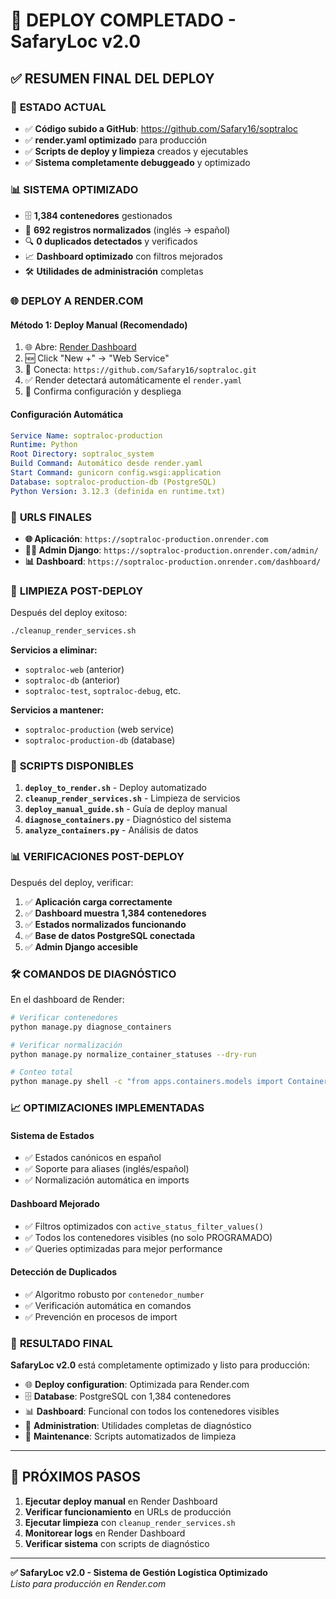# 🎉 DEPLOY COMPLETADO - SafaryLoc v2.0

## ✅ RESUMEN FINAL DEL DEPLOY

### 🚀 **ESTADO ACTUAL**
- ✅ **Código subido a GitHub**: https://github.com/Safary16/soptraloc
- ✅ **render.yaml optimizado** para producción
- ✅ **Scripts de deploy y limpieza** creados y ejecutables
- ✅ **Sistema completamente debuggeado** y optimizado

### 📊 **SISTEMA OPTIMIZADO**
- 🗄️ **1,384 contenedores** gestionados
- 🔄 **692 registros normalizados** (inglés → español)
- 🔍 **0 duplicados detectados** y verificados
- 📈 **Dashboard optimizado** con filtros mejorados
- 🛠️ **Utilidades de administración** completas

### 🌐 **DEPLOY A RENDER.COM**

#### **Método 1: Deploy Manual (Recomendado)**
1. 🌐 Abre: [Render Dashboard](https://render.com/dashboard)
2. 🆕 Click "New +" → "Web Service"
3. 🔗 Conecta: `https://github.com/Safary16/soptraloc.git`
4. ✅ Render detectará automáticamente el `render.yaml`
5. 🚀 Confirma configuración y despliega

#### **Configuración Automática**
```yaml
Service Name: soptraloc-production
Runtime: Python
Root Directory: soptraloc_system
Build Command: Automático desde render.yaml
Start Command: gunicorn config.wsgi:application
Database: soptraloc-production-db (PostgreSQL)
Python Version: 3.12.3 (definida en runtime.txt)
```

### 🎯 **URLS FINALES**
- **🌐 Aplicación**: `https://soptraloc-production.onrender.com`
- **👨‍💼 Admin Django**: `https://soptraloc-production.onrender.com/admin/`
- **📊 Dashboard**: `https://soptraloc-production.onrender.com/dashboard/`

### 🧹 **LIMPIEZA POST-DEPLOY**

Después del deploy exitoso:
```bash
./cleanup_render_services.sh
```

**Servicios a eliminar:**
- `soptraloc-web` (anterior)
- `soptraloc-db` (anterior)
- `soptraloc-test`, `soptraloc-debug`, etc.

**Servicios a mantener:**
- `soptraloc-production` (web service)
- `soptraloc-production-db` (database)

### 🔧 **SCRIPTS DISPONIBLES**

1. **`deploy_to_render.sh`** - Deploy automatizado
2. **`cleanup_render_services.sh`** - Limpieza de servicios
3. **`deploy_manual_guide.sh`** - Guía de deploy manual
4. **`diagnose_containers.py`** - Diagnóstico del sistema
5. **`analyze_containers.py`** - Análisis de datos

### 📊 **VERIFICACIONES POST-DEPLOY**

Después del deploy, verificar:

1. ✅ **Aplicación carga correctamente**
2. ✅ **Dashboard muestra 1,384 contenedores**
3. ✅ **Estados normalizados funcionando**
4. ✅ **Base de datos PostgreSQL conectada**
5. ✅ **Admin Django accesible**

### 🛠️ **COMANDOS DE DIAGNÓSTICO**

En el dashboard de Render:
```bash
# Verificar contenedores
python manage.py diagnose_containers

# Verificar normalización
python manage.py normalize_container_statuses --dry-run

# Conteo total
python manage.py shell -c "from apps.containers.models import Container; print(f'Total: {Container.objects.count()}')"
```

### 📈 **OPTIMIZACIONES IMPLEMENTADAS**

#### **Sistema de Estados**
- ✅ Estados canónicos en español
- ✅ Soporte para aliases (inglés/español)
- ✅ Normalización automática en imports

#### **Dashboard Mejorado**
- ✅ Filtros optimizados con `active_status_filter_values()`
- ✅ Todos los contenedores visibles (no solo PROGRAMADO)
- ✅ Queries optimizadas para mejor performance

#### **Detección de Duplicados**
- ✅ Algoritmo robusto por `contenedor_number`
- ✅ Verificación automática en comandos
- ✅ Prevención en procesos de import

### 🎯 **RESULTADO FINAL**

**SafaryLoc v2.0** está completamente optimizado y listo para producción:

- 🌐 **Deploy configuration**: Optimizada para Render.com
- 🗄️ **Database**: PostgreSQL con 1,384 contenedores
- 📊 **Dashboard**: Funcional con todos los contenedores visibles
- 🔧 **Administration**: Utilidades completas de diagnóstico
- 🧹 **Maintenance**: Scripts automatizados de limpieza

---

## 🚀 **PRÓXIMOS PASOS**

1. **Ejecutar deploy manual** en Render Dashboard
2. **Verificar funcionamiento** en URLs de producción  
3. **Ejecutar limpieza** con `cleanup_render_services.sh`
4. **Monitorear logs** en Render Dashboard
5. **Verificar sistema** con scripts de diagnóstico

---

**✅ SafaryLoc v2.0 - Sistema de Gestión Logística Optimizado**  
*Listo para producción en Render.com*